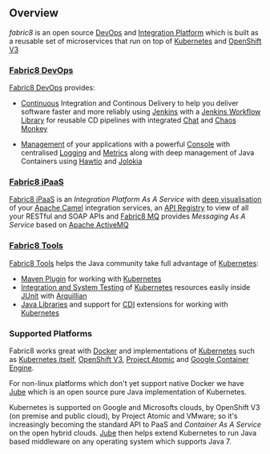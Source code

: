 ## Overview

*fabric8* is an open source
[DevOps](http://fabric8.io/guide/fabric8DevOps.html) and
[Integration Platform](http://fabric8.io/guide/ipaas.html) which is
built as a reusable set of microservices that run on top of
[Kubernetes](http://kubernetes.io/) and
[OpenShift V3](http://www.openshift.org/)


### [Fabric8 DevOps](fabric8DevOps.html)

[Fabric8 DevOps](fabric8DevOps.html) provides:

* [Continuous](http://fabric8.io/guide/cdelivery.html) Integration and
  Continous Delivery</a> to help you deliver software faster and more
  reliably using [Jenkins](https://jenkins-ci.org/) with a
  [Jenkins Workflow Library](jenkinsWorkflowLibrary.html) for reusable
  CD pipelines with integrated
  [Chat](http://fabric8.io/guide/chat.html) and
  [Chaos Monkey](http://fabric8.io/guide/chaosMonkey.html) 

* [Management](http://fabric8.io/guide/management.html) of your
  applications with a powerful
  [Console](http://fabric8.io/guide/console.html) with centralised
  [Logging](http://fabric8.io/guide/logging.html) and
  [Metrics](http://fabric8.io/guide/metrics.html) along with deep
  management of Java Containers using [Hawtio](http://hawt.io/) and
  [Jolokia](http://jolokia.org/)

### [Fabric8 iPaaS](ipaas.html)

[Fabric8 iPaaS](ipaas.html) is an *Integration Platform As A
Service* with
[deep visualisation](http://fabric8.io/guide/console.html) of your
[Apache Camel](http://camel.apache.org/) integration services, an
[API Registry](http://fabric8.io/guide/apiRegistry.html) to view of
all your RESTful and SOAP APIs and
[Fabric8 MQ](http://fabric8.io/guide/fabric8MQ.html) provides
*Messaging As A Service* based on
[Apache ActiveMQ](http://activemq.apache.org/)
      
### [Fabric8 Tools](tools.html)

[Fabric8 Tools](http://fabric8.io/guide/tools.html) helps the
Java community take full advantage of
[Kubernetes](http://kubernetes.io/):

* [Maven Plugin](http://fabric8.io/guide/mavenPlugin.html) for working
  with [Kubernetes](http://kubernetes.io/)
* [Integration and System Testing](http://fabric8.io/guide/testing.html)
  of [Kubernetes](http://kubernetes.io/) resources easily inside
  [JUnit](http://junit.org/) with [Arquillian](http://arquillian.org/)
* [Java Libraries](http://fabric8.io/guide/javaLibraries.html) and
  support for [CDI](http://fabric8.io/guide/cdi.html) extensions for
  working with [Kubernetes](http://kubernetes.io/) 

### Supported Platforms

Fabric8 works great with [Docker](http://www.docker.com/) and
implementations of [Kubernetes](http://kubernetes.io/) such as
[Kubernetes itself](http://kubernetes.io/),
[OpenShift V3](http://openshift.github.io/),
[Project Atomic](http://www.projectatomic.io/) and
[Google Container Engine](https://cloud.google.com/container-engine/).

For non-linux platforms which don't yet support native Docker we have
[Jube](jube/index.html) which is an open source pure Java
implementation of Kubernetes.

Kubernetes is supported on Google and Microsofts clouds, by OpenShift
V3 (on premise and public cloud), by Project Atomic and VMware; so
it's increasingly becoming the standard API to PaaS and _Container As
A Service_ on the open hybrid clouds. [Jube](jube.html) then helps
extend Kubernetes to run Java based middleware on any operating system
which supports Java 7.

